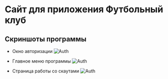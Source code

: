  # Сайт для приложения Футбольный клуб
 ## Скриншоты программы
 - Окно авторизации
 ![Auth](C:\Users\Евгений\footclub\docs\interface\Auth.png)

 - Главное меню программы
 ![Auth](C:\Users\Евгений\footclub\docs\interface\Menu.png)
 - Страница работы со скаутами
 ![Auth](C:\Users\Евгений\footclub\docs\interface\Scout.png)
